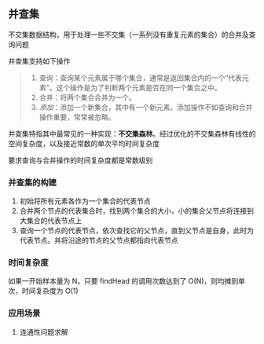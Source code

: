 ## 并查集

不交集数据结构，用于处理一些不交集（一系列没有重复元素的集合）的合并及查询问题

并查集支持如下操作

> 1. 查询：查询某个元素属于哪个集合，通常是返回集合内的一个“代表元素”。这个操作是为了判断两个元素是否在同一个集合之中。
> 2. 合并：将两个集合合并为一个。
> 3. *添加*：添加一个新集合，其中有一个新元素。添加操作不如查询和合并操作重要，常常被忽略。

并查集特指其中最常见的一种实现：**不交集森林**。经过优化的不交集森林有线性的空间复杂度，以及接近常数的单次平均时间复杂度

要求查询与合并操作的时间复杂度都是常数级别

### 并查集的构建

1. 初始将所有元素各作为一个集合的代表节点
2. 合并两个节点的代表集合时，找到两个集合的大小，小的集合父节点将连接到大集合的代表节点上
3. 查询一个节点的代表节点，依次查找它的父节点，直到父节点是自身，此时为代表节点。并将沿途的节点的父节点都指向代表节点

### 时间复杂度

如果一开始样本量为 N，只要 findHead 的调用次数达到了 O(N)，则均摊到单次，时间复杂度为 O(1)

### 应用场景

1. 连通性问题求解